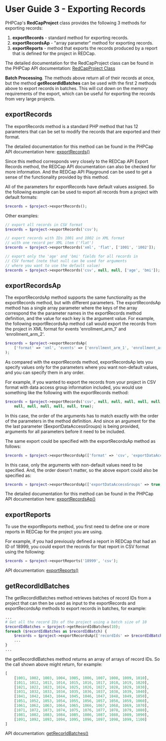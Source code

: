 <!-- =================================================
Copyright (C) 2019 The Trustees of Indiana University
SPDX-License-Identifier: BSD-3-Clause
================================================== -->

User Guide 3 - Exporting Records
=============================================

PHPCap's __RedCapProject__ class provides the following 3 methods for exporting records:
1. __exportRecords__ - standard method for exporting records. 
2. __exportRecordsAp__ - "array parameter" method for exporting records.
3. __exportReports__ - method that exports the records produced by a report that
                       is defined for the project in REDCap.

The detailed documentation for the RedCapProject class can be found in the PHPCap API documentation:
[RedCapProject Class](api/classes/IU-PHPCap-RedCapProject.html)

__Batch Processing__. The methods above return all of their records at once, but
the method __getRecordIdBatches__ can be used with the first 2 methods above
to export records in batches. This will cut down on the memory requirements of the export, which
can be useful for exporting the records from very large projects.

exportRecords
---------------------------
The exportRecords method is a standard PHP method that has 12 parameters that can
be set to modify the records that are exported and their format.

The detailed documentation for this method can be found in the PHPCap API documentation here:
[exportRecords()](api/classes/IU-PHPCap-RedCapProject.html#method_exportRecords)

Since this method corresponds very closely to the REDCap API Export Records method, the
REDCap API documentation can also be checked for more information. And the REDCap
API Playground can be used to get a sense of the functionality provided by this method.

All of the parameters for exportRecords have default values assigned. So the following example
can be used to export all records from a project with default formats:
```php
$records = $project->exportRecords();
```
Other examples:
```php
// export all records in CSV format
$records = $project->exportRecords('csv');

// export records with IDs 1001 and 1002 in XML format
// with one record per XML item ('flat')
$records = $project->exportRecords('xml', 'flat', ['1001', '1002']);

// export only the 'age' and 'bmi' fields for all records in
// CSV format (note that null can be used for arguments
// where you want to use the default value)
$records = $project->exportRecords('csv', null, null, ['age', 'bmi']);
```

exportRecordsAp
---------------------------
The exportRecordsAp method supports the same functionality as the exportRecords method,
but with different parameters. The exportRecordsAp method has a single array parameter
where the keys of the array correspond the the parameter names in the exportRecords
method definition, and the value for each key is the argument value. For example, the
following exportRecordsAp method call would export the records from
the project in XML format for events 'enrollment_arm_1' and 'enrollment_arm_2'.
```php
$records = $project->exportRecordsAp(
    ['format' => 'xml', 'events' => ['enrollment_arm_1', 'enrollment_arm_2']]
);
```

As compared with the exportRecords method, exportRecordsAp lets you specify values
only for the parameters where you want non-default values, and you can
specify them in any order.

For example, if you wanted to export the records from your project in CSV format
with data access group information included, you would use something like the following
with the exportRecords method:
```php
$records = $project->exportRecords('csv', null, null, null, null, null,
    null, null, null, null, null, true);
```
In this case, the order of the arguments has to match exactly with the
order of the parameters in the method definition. And since an argument
for the the last parameter ($exportDataAccessGroups) is being provided, arguments for all
parameters before it need to be included.

The same export could be specified with the exportRecordsAp method as follows:
```php 
$records = $project->exportRecordsAp(['format' => 'csv', 'exportDataAccessGroups' => true]);
```
In this case, only the arguments with non-default values need to be specified. And, the order
doesn't matter, so the above export could also be specified as:
```php
$records = $project->exportRecordsAp(['exportDataAccessGroups' => true, 'format' => 'csv']);
```

The detailed documentation for this method can be found in the PHPCap API documentation here:
[exportRecordsAp()](api/classes/IU-PHPCap-RedCapProject.html#method_exportRecordsAp)

exportReports
----------------------------
To use the exportReports method, you first need to define one or more reports in REDCap
for the project you are using.

For example, if you had previously defined a report in REDCap that had an ID of 18999,
you could export the records for that report in CSV format using the following:
```php
$records = $project->exportReports('18999', 'csv');
```

API documentation: [exportReports()](api/classes/IU-PHPCap-RedCapProject.html#method_exportReports)

getRecordIdBatches
---------------------------
The getRecordIdBatches method retrieves batches of record IDs from a project that can then
be used as input to the exportRecords and exportRecordsAp methods to export records in batches,
for example:
```php
...
# Get all the record IDs of the project using a batch size of 10
$recordIdBatches = $project->getRecordIdBatches(10);
foreach ($recordIdBatches as $recordIdBatch) {
    $records = $project->exportRecordsAp(['recordIds' => $recordIdBatch]);
    ...
}
...
```
the getRecordIdBatches method returns an array of arrays of record IDs. So the call shown
above might return, for example:
```php
[
    [1001, 1002, 1003, 1004, 1005, 1006, 1007, 1008, 1009, 1010],
    [1011, 1012, 1013, 1014, 1015, 1016, 1017, 1018, 1019, 1020],
    [1021, 1022, 1023, 1024, 1025, 1026, 1027, 1028, 1029, 1030],
    [1031, 1032, 1033, 1034, 1035, 1036, 1037, 1038, 1039, 1040],
    [1041, 1042, 1043, 1044, 1045, 1046, 1047, 1048, 1049, 1050],
    [1051, 1052, 1053, 1054, 1055, 1056, 1057, 1058, 1059, 1060],
    [1061, 1062, 1063, 1064, 1065, 1066, 1067, 1068, 1069, 1070],
    [1071, 1072, 1073, 1074, 1075, 1076, 1077, 1078, 1079, 1080],
    [1081, 1082, 1083, 1084, 1085, 1086, 1087, 1088, 1089, 1090],
    [1091, 1092, 1093, 1094, 1095, 1096, 1097, 1098, 1099, 1100]
]
```

API documentation: [getRecorIdBatches()](api/classes/IU-PHPCap-RedCapProject.html#method_getRecordIdBatches)
